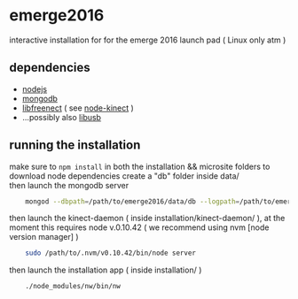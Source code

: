 # emerge2016
interactive installation for for the emerge 2016 launch pad ( Linux only atm )

## dependencies
* [nodejs](https://nodejs.org/)
* [mongodb](https://www.mongodb.org/)
* [libfreenect](https://github.com/OpenKinect/libfreenect) ( see [node-kinect](https://github.com/nguyer/node-kinect/blob/master/README.md) )
* ...possibly also [libusb](http://www.libusb.org/)

## running the installation

make sure to `npm install` in both the installation && microsite folders to download node dependencies
create a "db" folder inside data/  
then launch the mongodb server

```sh
    mongod --dbpath=/path/to/emerge2016/data/db --logpath=/path/to/emerge2016/data/db/mongod.log
```

then launch the kinect-daemon ( inside installation/kinect-daemon/ ), at the moment this requires node v.0.10.42 ( we recommend using nvm [node version manager] )

```sh
    sudo /path/to/.nvm/v0.10.42/bin/node server
```

then launch the installation app ( inside installation/ )

```sh
    ./node_modules/nw/bin/nw
```

